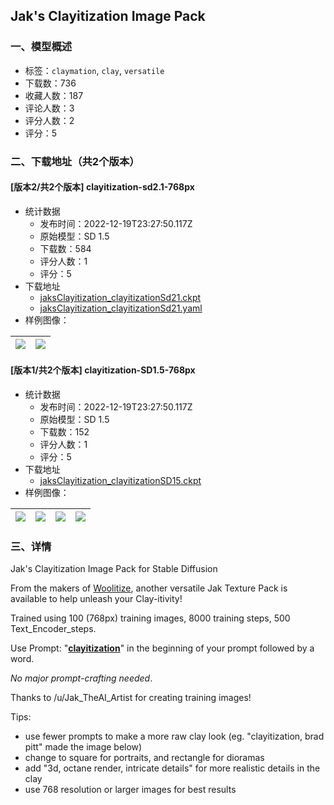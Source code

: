 ## Jak's Clayitization Image Pack
### 一、模型概述

- 标签：`claymation`, `clay`, `versatile`
- 下载数：736
- 收藏人数：187
- 评论人数：3
- 评分人数：2
- 评分：5

### 二、下载地址（共2个版本）

#### [版本2/共2个版本] clayitization-sd2.1-768px 

- 统计数据
  - 发布时间：2022-12-19T23:27:50.117Z
  - 原始模型：SD 1.5
  - 下载数：584
  - 评分人数：1
  - 评分：5
- 下载地址
  - [jaksClayitization_clayitizationSd21.ckpt](https://civitai.com/api/download/models/1644)
  - [jaksClayitization_clayitizationSd21.yaml](https://civitai.com/api/download/models/1644?type=Config&format=Other)
- 样例图像：

| <img src="https://image.civitai.com/xG1nkqKTMzGDvpLrqFT7WA/49bdc72d-0dae-4a46-21b3-0aa3aef4ec00/width=450/15090.jpeg" /> | <img src="https://image.civitai.com/xG1nkqKTMzGDvpLrqFT7WA/a5616d6f-e306-4699-f3e4-2212d16c9200/width=450/15089.jpeg" /> |
| ---- | ---- |

#### [版本1/共2个版本] clayitization-SD1.5-768px

- 统计数据
  - 发布时间：2022-12-19T23:27:50.117Z
  - 原始模型：SD 1.5
  - 下载数：152
  - 评分人数：1
  - 评分：5
- 下载地址
  - [jaksClayitization_clayitizationSD15.ckpt](https://civitai.com/api/download/models/1641)
- 样例图像：

| <img src="https://image.civitai.com/xG1nkqKTMzGDvpLrqFT7WA/a0e395aa-fe3b-47c2-e345-c5bffcb6c000/width=450/15081.jpeg" /> | <img src="https://image.civitai.com/xG1nkqKTMzGDvpLrqFT7WA/7a778b8a-35b3-43bd-d0cc-53503effc300/width=450/15037.jpeg" /> | <img src="https://image.civitai.com/xG1nkqKTMzGDvpLrqFT7WA/56bd9cd6-597e-4ff7-5979-1733a15f8e00/width=450/15043.jpeg" /> | <img src="https://image.civitai.com/xG1nkqKTMzGDvpLrqFT7WA/0ca04a16-5bb2-4a57-2784-85b80fdd5600/width=450/15044.jpeg" /> |
| ---- | ---- | ---- | ---- |


### 三、详情
<p>Jak's Clayitization Image Pack for Stable Diffusion</p><p>From the makers of <a href="https://civitai.com/models/1089/jaks-woolitize-image-pack" rel="ugc" target="_blank">Woolitize</a>, another versatile Jak Texture Pack is available to help unleash your Clay-itivity!</p><p>Trained using 100 (768px) training images, 8000 training steps, 500 Text_Encoder_steps.</p><p>Use Prompt: "<strong><u>clayitization</u></strong>" in the beginning of your prompt followed by a word. </p><p><em>No major prompt-crafting needed</em>.</p><p>Thanks to /u/Jak_TheAI_Artist for creating training images!</p><p>Tips:</p><ul><li>use fewer prompts to make a more raw clay look (eg. "clayitization, brad pitt" made the image below)</li><li>change to square for portraits, and rectangle for dioramas</li><li>add "3d, octane render, intricate details" for more realistic details in the clay</li><li>use 768 resolution or larger images for best results</li></ul>